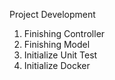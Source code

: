 Project Development

1. Finishing Controller
2. Finishing Model
3. Initialize Unit Test
4. Initialize Docker

